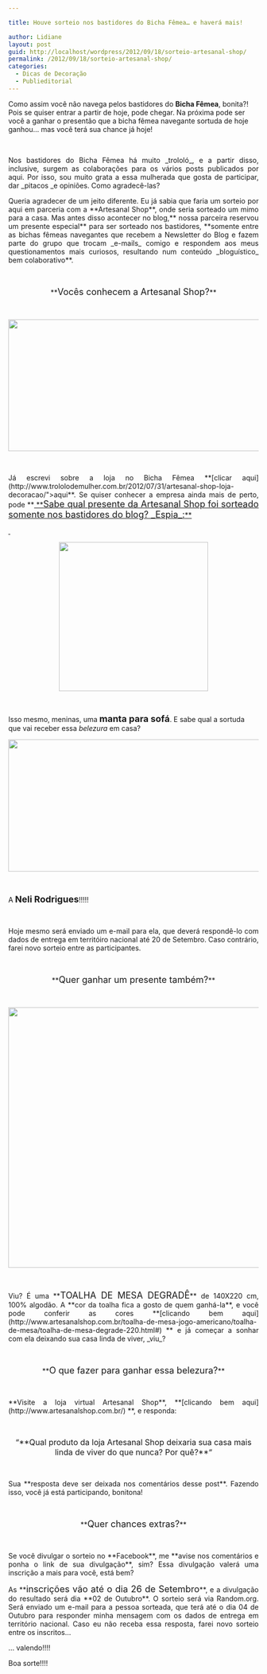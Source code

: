 ```yaml
---

title: Houve sorteio nos bastidores do Bicha Fêmea… e haverá mais!

author: Lidiane
layout: post
guid: http://localhost/wordpress/2012/09/18/sorteio-artesanal-shop/
permalink: /2012/09/18/sorteio-artesanal-shop/
categories:
  - Dicas de Decoração
  - Publieditorial
---
```

Como assim você não navega pelos bastidores do **Bicha Fêmea**, bonita?! Pois se quiser entrar a partir de hoje, pode chegar. Na próxima pode ser você a ganhar o presentão que a bicha fêmea navegante sortuda de hoje ganhou… mas você terá sua chance já hoje!

&nbsp;

<p align="justify">
  Nos bastidores do Bicha Fêmea há muito _trololó_, e a partir disso, inclusive, surgem as colaborações para os vários posts publicados por aqui. Por isso, sou muito grata a essa mulherada que gosta de participar, dar _pitacos _e opiniões. Como agradecê-las?
</p>

<!--more-->

<p align="justify">
  Queria agradecer de um jeito diferente. Eu já sabia que faria um sorteio por aqui em parceria com a **Artesanal Shop**, onde seria sorteado um mimo para a casa. Mas antes disso acontecer no blog,** nossa parceira reservou um presente especial** para ser sorteado nos bastidores, **somente entre as bichas fêmeas navegantes que recebem a Newsletter do Blog e fazem parte do grupo que trocam _e-mails_ comigo e respondem aos meus questionamentos mais curiosos, resultando num conteúdo _bloguístico_ bem colaborativo**.
</p>

&nbsp;

<p align="center">
  **<span style="font-size: large;">Vocês conhecem a Artesanal Shop?</span>**
</p>

&nbsp;

<p align="center">
  <a href="http://www.trololodemulher.com.br/2012/07/31/artesanal-shop-loja-decoracao/artesanal-shop/" rel="attachment wp-att-8955"><img class="alignnone size-full wp-image-8955" title="ARTESANAL SHOP" src="http://www.trololodemulher.com.br/blog/wp-content/uploads/2012/07/ARTESANAL-SHOP.png" alt="" width="600" height="265" /></a>
</p>

&nbsp;

<p align="justify">
  Já escrevi sobre a loja no Bicha Fêmea **[clicar aqui](http://www.trololodemulher.com.br/2012/07/31/artesanal-shop-loja-decoracao/">aqui</a>**. Se quiser conhecer a empresa ainda mais de perto, pode **<a href="http://www.artesanalshop.com.br/) **.
</p>

<p align="center">
  **<span style="font-size: large;">Sabe qual presente da Artesanal Shop foi sorteado somente nos bastidores do blog? _Espia_:</span>**
</p>

&nbsp;

<p align="center">
  <a href="http://www.trololodemulher.com.br/2012/09/18/sorteio-artesanal-shop/manta-sofa-artesanal-shop/" rel="attachment wp-att-9134"><img class="alignnone size-full wp-image-9134" title="MANTA-SOFA-ARTESANAL SHOP" src="http://www.trololodemulher.com.br/blog/wp-content/uploads/2012/09/MANTA-SOFA-ARTESANAL-SHOP.jpg" alt="" width="300" height="300" /></a>
</p>

&nbsp;

Isso mesmo, meninas, uma **<span style="font-size: large;">manta para sofá</span>**. E sabe qual a sortuda que vai receber essa _belezura_ em casa?

<p style="text-align: center;">
  <a href="http://www.trololodemulher.com.br/2012/09/18/sorteio-artesanal-shop/resultado-sorteio-mailing/" rel="attachment wp-att-9136"><img class="alignnone size-full wp-image-9136" title="Resultado Sorteio Mailing" src="http://www.trololodemulher.com.br/blog/wp-content/uploads/2012/09/Resultado-Sorteio-Mailing.png" alt="" width="600" height="266" /></a>
</p>

&nbsp;

A **<span style="font-size: large;">Neli Rodrigues</span>**!!!!!

&nbsp;

<p align="justify">
  Hoje mesmo será enviado um e-mail para ela, que deverá respondê-lo com dados de entrega em territóiro nacional até 20 de Setembro. Caso contrário, farei novo sorteio entre as participantes.
</p>

&nbsp;

<p align="center">
  **<span style="font-size: large;">Quer ganhar um presente também?</span>**
</p>

&nbsp;

<p align="center">
  <a href="http://www.trololodemulher.com.br/2012/09/18/sorteio-artesanal-shop/decoracao-casa-toalha-mesa/" rel="attachment wp-att-9131"><img class="alignnone size-full wp-image-9131" title="DECORACAO-CASA-TOALHA-MESA" src="http://www.trololodemulher.com.br/blog/wp-content/uploads/2012/09/DECORACAO-CASA-TOALHA-MESA.png" alt="" width="557" height="524" /></a>
</p>

&nbsp;

<p align="justify">
  Viu? É uma **<span style="font-size: large;">TOALHA DE MESA DEGRADÊ</span>** de 140X220 cm, 100% algodão. A **cor da toalha fica a gosto de quem ganhá-la**, e você pode conferir as cores **[clicando bem aqui](http://www.artesanalshop.com.br/toalha-de-mesa-jogo-americano/toalha-de-mesa/toalha-de-mesa-degrade-220.html#) ** e já começar a sonhar com ela deixando sua casa linda de viver, _viu_?
</p>

&nbsp;

<p align="center">
  **<span style="font-size: large;">O que fazer para ganhar essa belezura?</span>**
</p>

&nbsp;

<p align="justify">
  **Visite a loja virtual Artesanal Shop**, **[clicando bem aqui](http://www.artesanalshop.com.br/) **, e responda:
</p>

&nbsp;

<p align="center">
  <span style="font-size: medium;">“**Qual produto da loja Artesanal Shop deixaria sua casa mais linda de viver do que nunca? Por quê?**&#8220;</span>
</p>

&nbsp;

<p align="justify">
  Sua **resposta deve ser deixada nos comentários desse post**. Fazendo isso, você já está participando, bonitona!
</p>

&nbsp;

<p align="center">
  **<span style="font-size: large;">Quer chances extras?</span>**
</p>

&nbsp;

<p align="justify">
  Se você divulgar o sorteio no **Facebook**, me **avise nos comentários e ponha o link de sua divulgação**, sim? Essa divulgação valerá uma inscrição a mais para você, está bem?
</p>

<p align="justify">
  As **<span style="font-size: large;">inscrições vão até o dia 26 de Setembro</span>**, e a divulgação do resultado será dia **02 de Outubro**. O sorteio será via Random.org. Será enviado um e-mail para a pessoa sorteada, que terá até o dia 04 de Outubro para responder minha mensagem com os dados de entrega em território nacional. Caso eu não receba essa resposta, farei novo sorteio entre os inscritos…
</p>

<p align="justify">
  … valendo!!!!
</p>

<p align="justify">
  Boa sorte!!!!
</p>